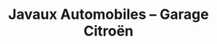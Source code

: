 ---
title: "Javaux Automobiles – Garage Citroën"
url: /levier/javaux-automobiles-garage-citroen/
shop: Autowerkstatt
---